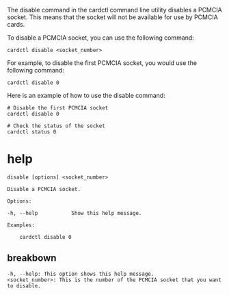 The disable command in the cardctl command line utility disables a PCMCIA socket. This means that the socket will not be available for use by PCMCIA cards.

To disable a PCMCIA socket, you can use the following command:

`cardctl disable <socket_number>`

For example, to disable the first PCMCIA socket, you would use the following command:

`cardctl disable 0`

Here is an example of how to use the disable command:

```
# Disable the first PCMCIA socket
cardctl disable 0

# Check the status of the socket
cardctl status 0
```

# help 

```
disable [options] <socket_number>

Disable a PCMCIA socket.

Options:

-h, --help           Show this help message.

Examples:

    cardctl disable 0
```
## breakbown

```
-h, --help: This option shows this help message.
<socket_number>: This is the number of the PCMCIA socket that you want to disable.
```
